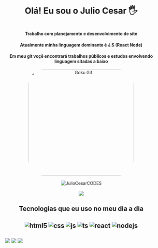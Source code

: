  
   <h1 align= "center">Olá! Eu sou o Julio Cesar 🖐️<h1>

   <h4 align="center" text-align= "justify">Trabalho com planejamento e desenvolvimento de site </h4>
   <h4 align="center" text-align= "justify">Atualmente minha linguagem dominante é J.S (React Node)</h4>
   <h4 align = "center">Em meu git voçê encontrará trabalhos públicos e estudos envolvendo linguagem sitadas a baixo</h4>

   <div align="center">
  <img align="center" alt="Goku Gif" width="350" style="border-radius:50px;" src="https://gifs.eco.br/wp-content/uploads/2022/11/gifs-de-programador-17.gif">
</div>

<br/>

<div align="center">
  <img src="https://github-profile-trophy.vercel.app/?username=JulioCesarCODES&theme=onedark&title=Followers,Issues,Star,Commit,Repository,Language,PullRequest" alt="JulioCesarCODES" />
</div>

<br/>

<div align="center">
  <img src="https://github-readme-stats.vercel.app/api?username=JulioCesarCODES&show_icons=true&theme=dracula&count_private=true">
</div>

<h2 align= "center"> Tecnologias que eu uso no meu dia a dia <h2>

<div align="center" style="display: inline_block">
  <img align="center" alt="html5" src="https://img.shields.io/badge/HTML5-E34F26?style=for-the-badge&logo=html5&logoColor=white" />
  <img align="center" alt="css" src="https://img.shields.io/badge/CSS3-1572B6?style=for-the-badge&logo=css3&logoColor=white" />
  <img align="center" alt="js" src="https://img.shields.io/badge/JavaScript-F7DF1E?style=for-the-badge&logo=javascript&logoColor=black" />
  <img align="center" alt="ts" src="https://img.shields.io/badge/TypeScript-007ACC?style=for-the-badge&logo=typescript&logoColor=white" />
  <img align="center" alt="react" src="https://img.shields.io/badge/React-20232A?style=for-the-badge&logo=react&logoColor=61DAFB" />
  <img align="center" alt="nodejs" src="https://img.shields.io/badge/Node.js-43853D?style=for-the-badge&logo=node.js&logoColor=white" />
</div>
<br/>

<div>
  <img src="https://github-readme-stats.vercel.app/api/top-langs/?username=JulioCesarCODES&size_weight=0.5&count_weight=0.5">
  <img src="https://github-readme-stats.vercel.app/api/top-langs/?username=anuraghazra&size_weight=0.5&count_weight=0.5">
  <img src="https://github-readme-stats.vercel.app/api/top-langs/?username=JulioCesarCODES&size_weight=0.5&count_weight=0.5">
</div>




